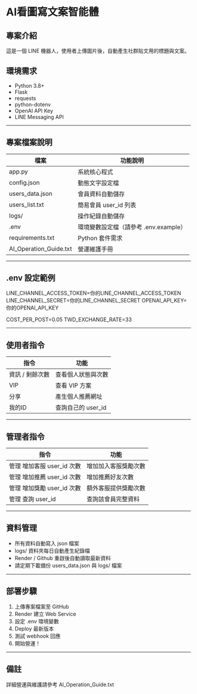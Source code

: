 # AI看圖寫文案智能體

## 專案介紹
這是一個 LINE 機器人，使用者上傳圖片後，自動產生社群貼文用的標題與文案。

## 環境需求
- Python 3.8+
- Flask
- requests
- python-dotenv
- OpenAI API Key
- LINE Messaging API

---

## 專案檔案說明
| 檔案 | 功能說明 |
|------|----------|
| app.py | 系統核心程式 |
| config.json | 動態文字設定檔 |
| users_data.json | 會員資料自動儲存 |
| users_list.txt | 簡易會員 user_id 列表 |
| logs/ | 操作紀錄自動儲存 |
| .env | 環境變數設定檔（請參考 .env.example）|
| requirements.txt | Python 套件需求 |
| AI_Operation_Guide.txt | 營運維護手冊 |

---

## .env 設定範例
LINE_CHANNEL_ACCESS_TOKEN=你的LINE_CHANNEL_ACCESS_TOKEN
LINE_CHANNEL_SECRET=你的LINE_CHANNEL_SECRET
OPENAI_API_KEY=你的OPENAI_API_KEY

COST_PER_POST=0.05
TWD_EXCHANGE_RATE=33

---

## 使用者指令
| 指令 | 功能 |
|------|------|
| 資訊 / 剩餘次數 | 查看個人狀態與次數 |
| VIP | 查看 VIP 方案 |
| 分享 | 產生個人推薦網址 |
| 我的ID | 查詢自己的 user_id |

---

## 管理者指令
| 指令 | 功能 |
|------|------|
| 管理 增加客服 user_id 次數 | 增加加入客服獎勵次數 |
| 管理 增加推薦 user_id 次數 | 增加推薦好友次數 |
| 管理 增加獎勵 user_id 次數 | 額外客服提供獎勵次數 |
| 管理 查詢 user_id | 查詢該會員完整資料 |

---

## 資料管理
- 所有資料自動寫入 json 檔案
- logs/ 資料夾每日自動產生紀錄檔
- Render / Github 重啟後自動讀取最新資料
- 請定期下載備份 users_data.json 與 logs/ 檔案

---

## 部署步驟
1. 上傳專案檔案至 GitHub
2. Render 建立 Web Service
3. 設定 .env 環境變數
4. Deploy 最新版本
5. 測試 webhook 回應
6. 開始營運！

---

## 備註
詳細營運與維護請參考 AI_Operation_Guide.txt